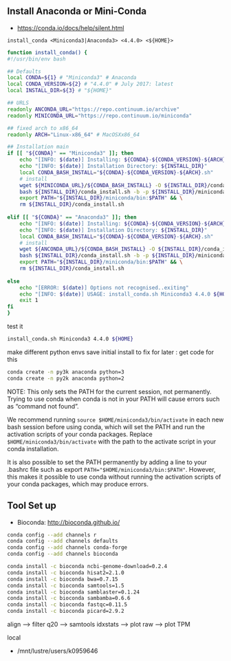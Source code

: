 
## Install Anaconda or Mini-Conda

- https://conda.io/docs/help/silent.html  

`install_conda <Miniconda3|Anaconda3> <4.4.0> <${HOME}>`

```bash
function install_conda() {
#!/usr/bin/env bash

## Defaults
local CONDA=${1} # "Miniconda3" # Anaconda
local CONDA_VERSION=${2} # "4.4.0" # July 2017: latest
local INSTALL_DIR=${3} # "${HOME}"

## URLS
readonly ANCONDA_URL="https://repo.continuum.io/archive"
readonly MINICONDA_URL="https://repo.continuum.io/miniconda"

## fixed arch to x86_64 
readonly ARCH="Linux-x86_64" # MacOSXx86_64

## Installation main
if [[ "${CONDA}" == "Miniconda3" ]]; then
    echo "[INFO: $(date)] Installing: ${CONDA}-${CONDA_VERSION}-${ARCH}"
    echo "[INFO: $(date)] Installation Directory: ${INSTALL_DIR}"
    local CONDA_BASH_INSTALL="${CONDA}-${CONDA_VERSION}-${ARCH}.sh"
    # install
    wget ${MINICONDA_URL}/${CONDA_BASH_INSTALL} -O ${INSTALL_DIR}/conda_install.sh && \
    bash ${INSTALL_DIR}/conda_install.sh -b -p ${INSTALL_DIR}/miniconda && \
    export PATH="${INSTALL_DIR}/miniconda/bin:$PATH" && \
    rm ${INSTALL_DIR}/conda_install.sh
    
elif [[ "${CONDA}" == "Anaconda3" ]]; then
    echo "[INFO: $(date)] Installing: ${CONDA}-${CONDA_VERSION}-${ARCH}"
    echo "[INFO: $(date)] Installation Directory: ${INSTALL_DIR}"
    local CONDA_BASH_INSTALL="${CONDA}-${CONDA_VERSION}-${ARCH}.sh"
    # install
    wget ${ANCONDA_URL}/${CONDA_BASH_INSTALL} -O ${INSTALL_DIR}/conda_install.sh && \
    bash ${INSTALL_DIR}/conda_install.sh -b -p ${INSTALL_DIR}/miniconda && \
    export PATH="${INSTALL_DIR}/miniconda/bin:$PATH" && \
    rm ${INSTALL_DIR}/conda_install.sh
    
else
    echo "[ERROR: $(date)] Options not recognised..exiting"
    echo "[INFO: $(date)] USAGE: install_conda.sh Miniconda3 4.4.0 ${HOME}"
    exit 1
fi
}

```

test it

```bash
install_conda.sh Miniconda3 4.4.0 ${HOME}
```


make different python envs save initial install to fix for later : get code for this

```bash
conda create -n py3k anaconda python=3
conda create -n py2k anaconda python=2
```


NOTE: This only sets the PATH for the current session, not permanently. Trying to use conda when conda is not in your PATH will cause errors such as “command not found”.

We recommend running `source $HOME/miniconda3/bin/activate` in each new bash session before using conda, which will set the PATH and run the activation scripts of your conda packages. Replace `$HOME/miniconda3/bin/activate` with the path to the activate script in your conda installation.

It is also possible to set the PATH permanently by adding a line to your .bashrc file such as export `PATH="$HOME/miniconda3/bin:$PATH"`. However, this makes it possible to use conda without running the activation scripts of your conda packages, which may produce errors.


## Tool Set up
 - Bioconda: http://bioconda.github.io/  

```bash
conda config --add channels r
conda config --add channels defaults
conda config --add channels conda-forge
conda config --add channels bioconda
```

```bash
conda install -c bioconda ncbi-genome-download=0.2.4
conda install -c bioconda hisat2=2.1.0
conda install -c bioconda bwa=0.7.15
conda install -c bioconda samtools=1.5
conda install -c bioconda samblaster=0.1.24
conda install -c bioconda sambamba=0.6.6
conda install -c bioconda fastqc=0.11.5
conda install -c bioconda picard=2.9.2
```


align --> filter q20 --> samtools idxstats --> plot raw --> plot TPM  

local

- /mnt/lustre/users/k0959646